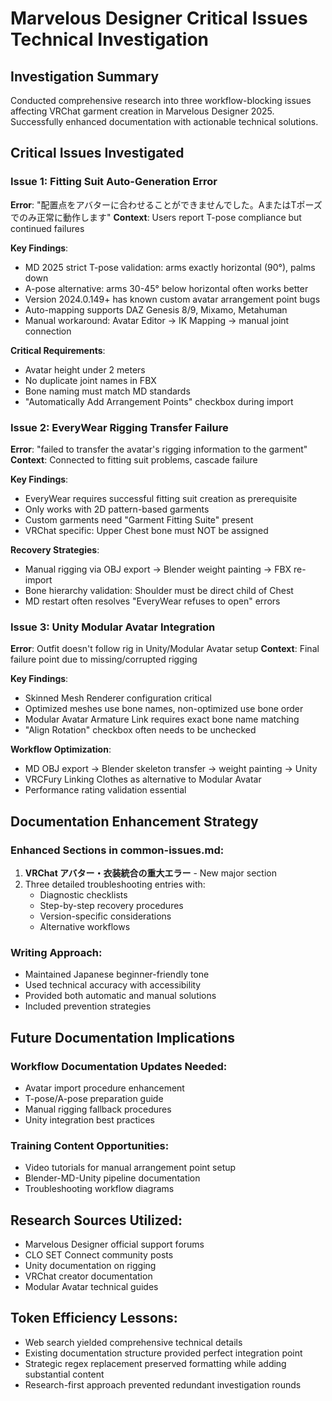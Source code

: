 # Marvelous Designer Critical Issues Technical Investigation

## Investigation Summary
Conducted comprehensive research into three workflow-blocking issues affecting VRChat garment creation in Marvelous Designer 2025. Successfully enhanced documentation with actionable technical solutions.

## Critical Issues Investigated

### Issue 1: Fitting Suit Auto-Generation Error
**Error**: "配置点をアバターに合わせることができませんでした。AまたはTポーズでのみ正常に動作します"
**Context**: Users report T-pose compliance but continued failures

**Key Findings**:
- MD 2025 strict T-pose validation: arms exactly horizontal (90°), palms down
- A-pose alternative: arms 30-45° below horizontal often works better
- Version 2024.0.149+ has known custom avatar arrangement point bugs
- Auto-mapping supports DAZ Genesis 8/9, Mixamo, Metahuman
- Manual workaround: Avatar Editor → IK Mapping → manual joint connection

**Critical Requirements**:
- Avatar height under 2 meters
- No duplicate joint names in FBX
- Bone naming must match MD standards
- "Automatically Add Arrangement Points" checkbox during import

### Issue 2: EveryWear Rigging Transfer Failure
**Error**: "failed to transfer the avatar's rigging information to the garment"
**Context**: Connected to fitting suit problems, cascade failure

**Key Findings**:
- EveryWear requires successful fitting suit creation as prerequisite
- Only works with 2D pattern-based garments
- Custom garments need "Garment Fitting Suite" present
- VRChat specific: Upper Chest bone must NOT be assigned

**Recovery Strategies**:
- Manual rigging via OBJ export → Blender weight painting → FBX re-import
- Bone hierarchy validation: Shoulder must be direct child of Chest
- MD restart often resolves "EveryWear refuses to open" errors

### Issue 3: Unity Modular Avatar Integration
**Error**: Outfit doesn't follow rig in Unity/Modular Avatar setup
**Context**: Final failure point due to missing/corrupted rigging

**Key Findings**:
- Skinned Mesh Renderer configuration critical
- Optimized meshes use bone names, non-optimized use bone order
- Modular Avatar Armature Link requires exact bone name matching
- "Align Rotation" checkbox often needs to be unchecked

**Workflow Optimization**:
- MD OBJ export → Blender skeleton transfer → weight painting → Unity
- VRCFury Linking Clothes as alternative to Modular Avatar
- Performance rating validation essential

## Documentation Enhancement Strategy

### Enhanced Sections in common-issues.md:
1. **VRChat アバター・衣装統合の重大エラー** - New major section
2. Three detailed troubleshooting entries with:
   - Diagnostic checklists
   - Step-by-step recovery procedures
   - Version-specific considerations
   - Alternative workflows

### Writing Approach:
- Maintained Japanese beginner-friendly tone
- Used technical accuracy with accessibility
- Provided both automatic and manual solutions
- Included prevention strategies

## Future Documentation Implications

### Workflow Documentation Updates Needed:
- Avatar import procedure enhancement
- T-pose/A-pose preparation guide
- Manual rigging fallback procedures
- Unity integration best practices

### Training Content Opportunities:
- Video tutorials for manual arrangement point setup
- Blender-MD-Unity pipeline documentation
- Troubleshooting workflow diagrams

## Research Sources Utilized:
- Marvelous Designer official support forums
- CLO SET Connect community posts
- Unity documentation on rigging
- VRChat creator documentation
- Modular Avatar technical guides

## Token Efficiency Lessons:
- Web search yielded comprehensive technical details
- Existing documentation structure provided perfect integration point
- Strategic regex replacement preserved formatting while adding substantial content
- Research-first approach prevented redundant investigation rounds
